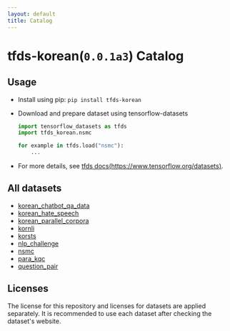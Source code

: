 ```yaml
---
layout: default
title: Catalog
---
```


# tfds-korean(`0.0.1a3`) Catalog

## Usage

* Install using pip: `pip install tfds-korean`
* Download and prepare dataset using tensorflow-datasets

  ```python
  import tensorflow_datasets as tfds
  import tfds_korean.nsmc

  for example in tfds.load("nsmc"):
      ...
  ```

* For more details, see [tfds docs(https://www.tensorflow.org/datasets)](https://www.tensorflow.org/datasets).

## All datasets

* [korean_chatbot_qa_data](./datasets/korean_chatbot_qa_data.html)
* [korean_hate_speech](./datasets/korean_hate_speech.html)
* [korean_parallel_corpora](./datasets/korean_parallel_corpora.html)
* [kornli](./datasets/kornli.html)
* [korsts](./datasets/korsts.html)
* [nlp_challenge](./datasets/nlp_challenge.html)
* [nsmc](./datasets/nsmc.html)
* [para_kqc](./datasets/para_kqc.html)
* [question_pair](./datasets/question_pair.html)


## Licenses

The license for this repository and licenses for datasets are applied separately. It is recommended to use each dataset after checking the dataset's website.
